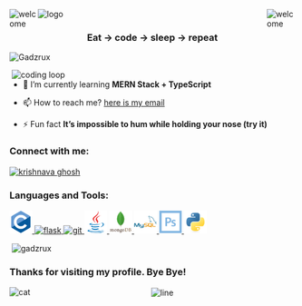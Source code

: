 ![logo](https://i.imgur.com/yJviLHL.gif)
<img align="left" alt="welcome" width="50" src="https://media.giphy.com/media/v1.Y2lkPTc5MGI3NjExN2Q1ZTdmOWNiMzY3Y2VmNmRmNWQ0YTcwMmYwMTg0YjI1ZWUxNzFkYSZlcD12MV9pbnRlcm5hbF9naWZzX2dpZklkJmN0PXM/2Ygy0khwewLgMSYM0t/giphy.gif">
<img align="right" alt="welcome" width="50" src="https://media.giphy.com/media/v1.Y2lkPTc5MGI3NjExN2Q1ZTdmOWNiMzY3Y2VmNmRmNWQ0YTcwMmYwMTg0YjI1ZWUxNzFkYSZlcD12MV9pbnRlcm5hbF9naWZzX2dpZklkJmN0PXM/2Ygy0khwewLgMSYM0t/giphy.gif">
<h3 align="center">Eat -> code -> sleep -> repeat</h3>
<p align="left"> <img src="https://komarev.com/ghpvc/?username=Gadzrux&label=Profile%20views&color=bf1dbf&style=flat" alt="Gadzrux" /> </p>
<img align="right" alt="coding loop"width="500"src="https://mir-s3-cdn-cf.behance.net/project_modules/max_1200/06f21a161921919.63cd7887d0a70.gif">

- 🌱 I’m currently learning **MERN Stack + TypeScript**

- 📫 How to reach me? [here is my email](mailto:krishnavaghosh23@gmail.com)

- ⚡ Fun fact **It’s impossible to hum while holding your nose (try it)**

<h3 align="left">Connect with me:</h3>
<p align="left">
<a href="https://linkedin.com/in/krishnavaghosh" target="blank"><img align="center" src="https://raw.githubusercontent.com/rahuldkjain/github-profile-readme-generator/master/src/images/icons/Social/linked-in-alt.svg" alt="krishnava ghosh" height="30" width="40" /></a>
</p>
<h3 align="left">Languages and Tools:</h3>

<p align="left"> <a href="https://www.cprogramming.com/" target="_blank" rel="noreferrer"> <img src="https://raw.githubusercontent.com/devicons/devicon/master/icons/c/c-original.svg" alt="c" width="40" height="40"/> </a> <a href="https://flask.palletsprojects.com/" target="_blank" rel="noreferrer"> <img src="https://i.imgur.com/O8BKK1u.png" alt="flask" width="40" height="40"/> </a> <a href="https://git-scm.com/" target="_blank" rel="noreferrer"> <img src="https://www.vectorlogo.zone/logos/git-scm/git-scm-icon.svg" alt="git" width="40" height="40"/> </a> <a href="https://www.java.com" target="_blank" rel="noreferrer"> <img src="https://raw.githubusercontent.com/devicons/devicon/master/icons/java/java-original.svg" alt="java" width="40" height="40"/> </a> <a href="https://www.mongodb.com/" target="_blank" rel="noreferrer"> <img src="https://raw.githubusercontent.com/devicons/devicon/master/icons/mongodb/mongodb-original-wordmark.svg" alt="mongodb" width="40" height="40"/> </a> <a href="https://www.mysql.com/" target="_blank" rel="noreferrer"> <img src="https://raw.githubusercontent.com/devicons/devicon/master/icons/mysql/mysql-original-wordmark.svg" alt="mysql" width="40" height="40"/> </a> <a href="https://www.photoshop.com/en" target="_blank" rel="noreferrer"> <img src="https://raw.githubusercontent.com/devicons/devicon/master/icons/photoshop/photoshop-line.svg" alt="photoshop" width="40" height="40"/> </a> <a href="https://www.python.org" target="_blank" rel="noreferrer"> <img src="https://raw.githubusercontent.com/devicons/devicon/master/icons/python/python-original.svg" alt="python" width="40" height="40"/> </a> </p>
<p>&nbsp;<img align="center" src="https://github-readme-stats.vercel.app/api?username=gadzrux&show_icons=true&title_color=d433d7&text_color=634bc3&bg_color=080808&hide_border=true&locale=en" alt="gadzrux" /></p>
<h3><p>Thanks for visiting my profile. Bye Bye!</p></h3>
<img align="left" alt="cat" width="250" src="https://i.imgur.com/9r6i9Gm.gif">
<img align="center" alt="line" src="https://i.imgur.com/aXSSJjf.png">


